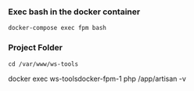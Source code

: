 ### Exec bash in the docker container
```docker-compose exec fpm bash```
### Project Folder
```cd /var/www/ws-tools```

docker exec ws-toolsdocker-fpm-1 php /app/artisan -v